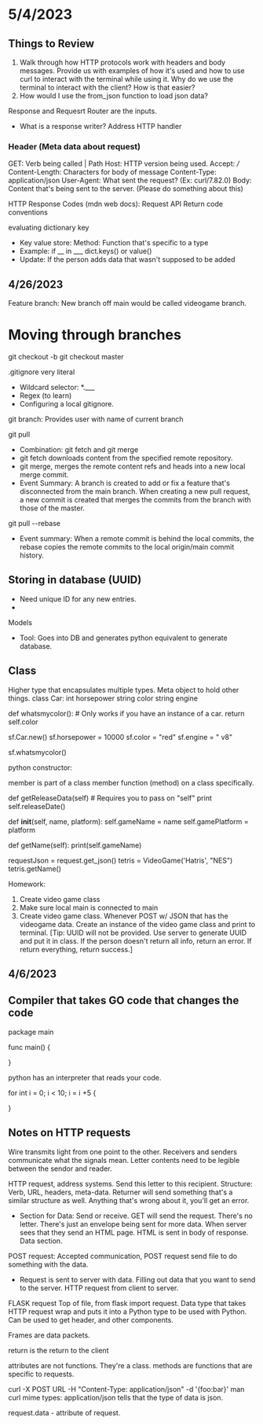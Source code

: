 # 5/4/2023
## Things to Review
1. Walk through how HTTP protocols work with headers and body messages. Provide us with examples of how it's used and how to use curl to interact with the terminal while using it. Why do we use the terminal to interact with the client? How is that easier?
2. How would I use the from_json function to load json data?

Response and Requesrt Router are the inputs.
- What is a response writer?
Address
HTTP handler

### Header (Meta data about request)
GET: Verb being called | Path
Host: HTTP version being used.
Accept: */* 
Content-Length: Characters for body of message
Content-Type: application/json
User-Agent: What sent the request? (Ex: curl/7.82.0)
Body: Content that's being sent to the server. (Please do something about this)

HTTP Response Codes (mdn web docs): Request API Return code conventions

evaluating dictionary key
- Key value store: 
Method: Function that's specific to a type
- Example: if __ in ___ dict.keys() or value()
- Update: If the person adds data that wasn't supposed to be added

## 4/26/2023
Feature branch: New branch off main would be called videogame branch. 

# Moving through branches
git checkout -b <branchname>
git checkout master

.gitignore very literal
- Wildcard selector: *.___
- Regex (to learn)
- Configuring a local gitignore.

git branch: Provides user with name of current branch

git pull
- Combination: git fetch and git merge
- git fetch downloads content from the specified remote repository.
- git merge, merges the remote content refs and heads into a new local merge commit. 
- Event Summary: A branch is created to add or fix a feature that's disconnected from the main branch. When creating a new pull request, a new commit is created that merges the commits from the branch with those of the master. 

git pull --rebase
- Event summary: When a remote commit is behind the local commits, the rebase copies the remote commits to the local origin/main commit history.



## Storing in database (UUID)
- Need unique ID for any new entries.
- 

Models
- Tool: Goes into DB and generates python equivalent to generate database.

## Class
Higher type that encapsulates multiple types. Meta object to hold other things.
class Car:
  int horsepower
  string color
  string engine
  
  def whatsmycolor(): # Only works if you have an instance of a car.
    return self.color
  


sf.Car.new()
sf.horsepower = 10000
sf.color = "red"
sf.engine = " v8"

sf.whatsmycolor()

python constructor: 

member is part of a class
member function (method) on a class specifically.

def getReleaseData(self) # Requires you to pass on "self" 
print self.releaseDate()

def __init__(self, name, platform):
  self.gameName = name
  self.gamePlatform = platform

def getName(self):
  print(self.gameName)

requestJson = request.get_json()
tetris = VideoGame('Hatris', "NES")
tetris.getName()

Homework: 
1. Create video game class
2. Make sure local main is connected to main
3. Create video game class. Whenever POST w/ JSON that has the videogame data. Create an instance of the video game class and print to terminal.
[Tip: UUID will not be provided. Use server to generate UUID and put it in class. If the person doesn't return all info, return an error. If return everything, return success.] 




## 4/6/2023

## Compiler that takes GO code that changes the code 
package main

func main() {

}

python has an interpreter that reads your code.

for int i = 0; i < 10; i = i +5 {
    
}

## Notes on HTTP requests
Wire transmits light from one point to the other. Receivers and senders communicate what the signals mean.
Letter contents need to be legible between the sendor and reader.

HTTP request, address systems. Send this letter to this recipient.
Structure: Verb, URL, headers, meta-data. Returner will send something that's a similar structure as well. 
Anything that's wrong about it, you'll get an error.
- Section for Data: Send or receive. GET will send the request. There's no letter. There's just an envelope
 being sent for more data.
  When server sees that they send an HTML page. HTML is sent in body of response. Data section.

POST request: Accepted communication, POST request send file to do something with the data.
- Request is sent to server with data. Filling out data that you want to send to the server.
HTTP request from client to server.

FLASK request
Top of file, from flask import request. Data type that takes HTTP request wrap and puts it into a Python 
type to be used with Python.
Can be used to get header, and other components.

Frames are data packets. 

return is the return to the client

attributes are not functions. They're a class.
methods are functions that are specific to requests.

curl -X POST URL -H "Content-Type: application/json" -d '{foo:bar}'
  man curl
mime types: application/json tells that the type of data is json.

request.data - attribute of request.

